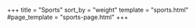 +++
title = "Sports"
sort_by = "weight"
template = "sports.html"
#page_template = "sports-page.html"
+++